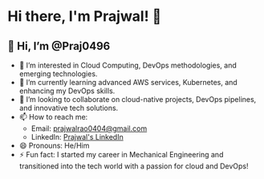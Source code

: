 # Hi there, I'm Prajwal! 👋

## 👋 Hi, I’m @Praj0496

- 👀 I’m interested in Cloud Computing, DevOps methodologies, and emerging technologies.
- 🌱 I’m currently learning advanced AWS services, Kubernetes, and enhancing my DevOps skills.
- 💞️ I’m looking to collaborate on cloud-native projects, DevOps pipelines, and innovative tech solutions.
- 📫 How to reach me: 
  - Email: prajwalrao0404@gmail.com
  - LinkedIn: [Prajwal's LinkedIn](https://www.linkedin.com/in/prajwalrao/)
- 😄 Pronouns: He/Him
- ⚡ Fun fact: I started my career in Mechanical Engineering and transitioned into the tech world with a passion for cloud and DevOps!



